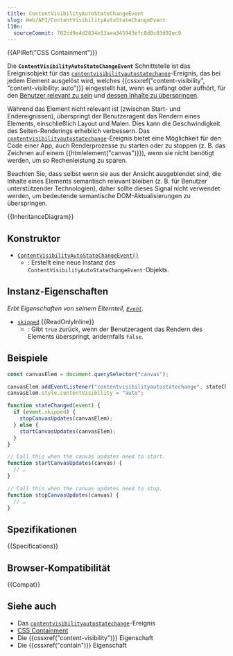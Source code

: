 ```yaml
---
title: ContentVisibilityAutoStateChangeEvent
slug: Web/API/ContentVisibilityAutoStateChangeEvent
l10n:
  sourceCommit: 702cd9e4d2834e13aea345943efc8d0c03d92ec9
---
```


{{APIRef("CSS Containment")}}

Die **`ContentVisibilityAutoStateChangeEvent`** Schnittstelle ist das Ereignisobjekt für das [`contentvisibilityautostatechange`](/de/docs/Web/API/Element/contentvisibilityautostatechange_event)-Ereignis, das bei jedem Element ausgelöst wird, welches {{cssxref("content-visibility", "content-visibility: auto")}} eingestellt hat, wenn es anfängt oder aufhört, für den [Benutzer relevant zu sein](/de/docs/Web/CSS/CSS_containment/Using_CSS_containment#relevant_to_the_user) und [dessen Inhalte zu überspringen](/de/docs/Web/CSS/CSS_containment/Using_CSS_containment#skips_its_contents).

Während das Element nicht relevant ist (zwischen Start- und Endereignissen), überspringt der Benutzeragent das Rendern eines Elements, einschließlich Layout und Malen. Dies kann die Geschwindigkeit des Seiten-Renderings erheblich verbessern. Das [`contentvisibilityautostatechange`](/de/docs/Web/API/Element/contentvisibilityautostatechange_event)-Ereignis bietet eine Möglichkeit für den Code einer App, auch Renderprozesse zu starten oder zu stoppen (z. B. das Zeichnen auf einem {{htmlelement("canvas")}}), wenn sie nicht benötigt werden, um so Rechenleistung zu sparen.

Beachten Sie, dass selbst wenn sie aus der Ansicht ausgeblendet sind, die Inhalte eines Elements semantisch relevant bleiben (z. B. für Benutzer unterstützender Technologien), daher sollte dieses Signal nicht verwendet werden, um bedeutende semantische DOM-Aktualisierungen zu überspringen.

{{InheritanceDiagram}}

## Konstruktor

- [`ContentVisibilityAutoStateChangeEvent()`](/de/docs/Web/API/ContentVisibilityAutoStateChangeEvent/ContentVisibilityAutoStateChangeEvent)
  - : Erstellt eine neue Instanz des `ContentVisibilityAutoStateChangeEvent`-Objekts.

## Instanz-Eigenschaften

_Erbt Eigenschaften von seinem Elternteil, [`Event`](/de/docs/Web/API/Event)._

- [`skipped`](/de/docs/Web/API/ContentVisibilityAutoStateChangeEvent/skipped) {{ReadOnlyInline}}
  - : Gibt `true` zurück, wenn der Benutzeragent das Rendern des Elements überspringt, andernfalls `false`.

## Beispiele

```js
const canvasElem = document.querySelector("canvas");

canvasElem.addEventListener("contentvisibilityautostatechange", stateChanged);
canvasElem.style.contentVisibility = "auto";

function stateChanged(event) {
  if (event.skipped) {
    stopCanvasUpdates(canvasElem);
  } else {
    startCanvasUpdates(canvasElem);
  }
}

// Call this when the canvas updates need to start.
function startCanvasUpdates(canvas) {
  // …
}

// Call this when the canvas updates need to stop.
function stopCanvasUpdates(canvas) {
  // …
}
```

## Spezifikationen

{{Specifications}}

## Browser-Kompatibilität

{{Compat}}

## Siehe auch

- Das [`contentvisibilityautostatechange`](/de/docs/Web/API/Element/contentvisibilityautostatechange_event)-Ereignis
- [CSS Containment](/de/docs/Web/CSS/CSS_containment)
- Die {{cssxref("content-visibility")}} Eigenschaft
- Die {{cssxref("contain")}} Eigenschaft

